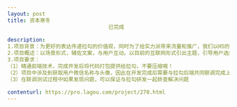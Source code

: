 ```yaml
---                
layout: post       
title: 资本寒冬
                                已完成
           
description: 
1.项目背景：为更好的表达传递拉勾的价值观，同时为了给实力派带来流量和推广，我们以H5的页面形式进行传播。
2.项目概述：以场景形式，辅佐文案，与用户互动。以目前的互联网形式引出主题，引导用户选择答案，根据答案展示不同的结果，最终落地到拉勾价值观及实力派招聘专场。
3.项目要求：
（1）精通前端技术，完成开发后将代码打包提供给拉勾，不要压缩哦！
（2）项目中涉及到获取用户微信名称与头像，因此在开发完成后需要与拉勾后端共同联调完成上线
（3）在联调测试过程中如果发现问题，可以保证与拉勾研发一起排查解决问题
     
contenturl: https://pro.lagou.com/project/270.html      
---                 
```

